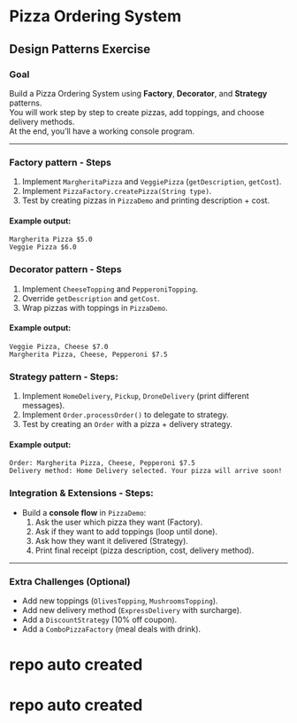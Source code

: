 # Pizza Ordering System 
## Design Patterns Exercise
### Goal
Build a Pizza Ordering System using **Factory**, **Decorator**, and **Strategy** patterns.  
You will work step by step to create pizzas, add toppings, and choose delivery methods.  
At the end, you’ll have a working console program.

---

### Factory pattern - Steps
1. Implement `MargheritaPizza` and `VeggiePizza` (`getDescription`, `getCost`). 
2. Implement `PizzaFactory.createPizza(String type)`. 
3. Test by creating pizzas in `PizzaDemo` and printing description + cost.

#### Example output:
```text
Margherita Pizza $5.0
Veggie Pizza $6.0
```

### Decorator pattern - Steps
1. Implement `CheeseTopping` and `PepperoniTopping`.
2. Override `getDescription` and `getCost`.
3. Wrap pizzas with toppings in `PizzaDemo`.

#### Example output:
```text
Veggie Pizza, Cheese $7.0
Margherita Pizza, Cheese, Pepperoni $7.5
```

### Strategy pattern - Steps:
1. Implement `HomeDelivery`, `Pickup`, `DroneDelivery` (print different messages).
2. Implement `Order.processOrder()` to delegate to strategy.
3. Test by creating an `Order` with a pizza + delivery strategy.

#### Example output:
```text
Order: Margherita Pizza, Cheese, Pepperoni $7.5
Delivery method: Home Delivery selected. Your pizza will arrive soon!
```

### Integration & Extensions - Steps:
- Build a **console flow** in `PizzaDemo`:
    1. Ask the user which pizza they want (Factory).
    2. Ask if they want to add toppings (loop until done).
    3. Ask how they want it delivered (Strategy).
    4. Print final receipt (pizza description, cost, delivery method).

---

### Extra Challenges (Optional)
- Add new toppings (`OlivesTopping`, `MushroomsTopping`).
- Add new delivery method (`ExpressDelivery` with surcharge).
- Add a `DiscountStrategy` (10% off coupon).
- Add a `ComboPizzaFactory` (meal deals with drink).


# repo auto created
# repo auto created
